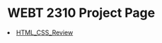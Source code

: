 # WEBT 2310 Project Page

<li><a href="HTML_CSS_Review/index.html" target="_blank">HTML_CSS_Review</a></li>